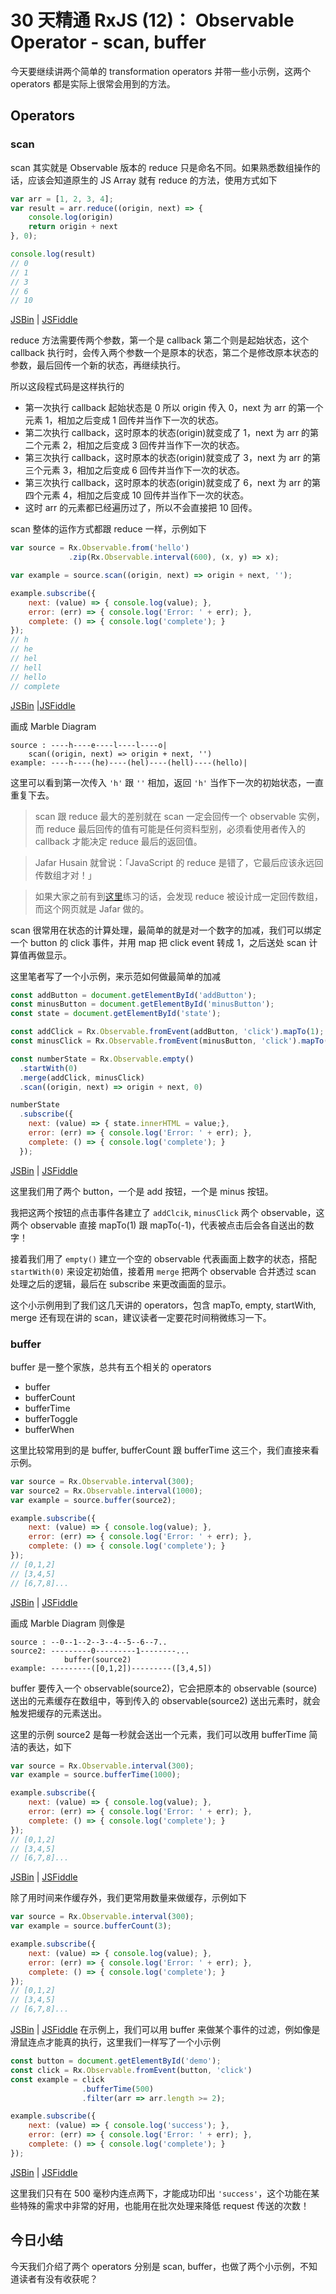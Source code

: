 # 30 天精通 RxJS (12)： Observable Operator - scan, buffer

今天要继续讲两个简单的 transformation operators 并带一些小示例，这两个 operators 都是实际上很常会用到的方法。

## Operators

### scan

scan 其实就是 Observable 版本的 reduce 只是命名不同。如果熟悉数组操作的话，应该会知道原生的 JS Array 就有 reduce 的方法，使用方式如下

```javascript
var arr = [1, 2, 3, 4];
var result = arr.reduce((origin, next) => { 
    console.log(origin)
    return origin + next
}, 0);

console.log(result)
// 0
// 1
// 3
// 6
// 10

```

[JSBin](https://jsbin.com/guyaki/1/edit?js,console) | [JSFiddle](https://jsfiddle.net/s6323859/brkztLLw/)

reduce 方法需要传两个参数，第一个是 callback 第二个则是起始状态，这个 callback 执行时，会传入两个参数一个是原本的状态，第二个是修改原本状态的参数，最后回传一个新的状态，再继续执行。

所以这段程式码是这样执行的

*   第一次执行 callback 起始状态是 0 所以 origin 传入 0，next 为 arr 的第一个元素 1，相加之后变成 1 回传并当作下一次的状态。
*   第二次执行 callback，这时原本的状态(origin)就变成了 1，next 为 arr 的第二个元素 2，相加之后变成 3 回传并当作下一次的状态。
*   第三次执行 callback，这时原本的状态(origin)就变成了 3，next 为 arr 的第三个元素 3，相加之后变成 6 回传并当作下一次的状态。
*   第三次执行 callback，这时原本的状态(origin)就变成了 6，next 为 arr 的第四个元素 4，相加之后变成 10 回传并当作下一次的状态。
*   这时 arr 的元素都已经遍历过了，所以不会直接把 10 回传。

scan 整体的运作方式都跟 reduce 一样，示例如下

```javascript
var source = Rx.Observable.from('hello')
             .zip(Rx.Observable.interval(600), (x, y) => x);

var example = source.scan((origin, next) => origin + next, '');

example.subscribe({
    next: (value) => { console.log(value); },
    error: (err) => { console.log('Error: ' + err); },
    complete: () => { console.log('complete'); }
});
// h
// he
// hel
// hell
// hello
// complete

```

[JSBin](https://jsbin.com/guyaki/8/edit?html,js,console,output) |[JSFiddle](https://jsfiddle.net/s6323859/brkztLLw/1/)

画成 Marble Diagram

```
source : ----h----e----l----l----o|
    scan((origin, next) => origin + next, '')
example: ----h----(he)----(hel)----(hell)----(hello)|

```

这里可以看到第一次传入 `'h'` 跟 `''` 相加，返回 `'h'` 当作下一次的初始状态，一直重复下去。

> 
> 
> scan 跟 reduce 最大的差别就在 scan 一定会回传一个 observable 实例，而 reduce 最后回传的值有可能是任何资料型别，必须看使用者传入的 callback 才能决定 reduce 最后的返回值。
> 
> 

> 
> 
> Jafar Husain 就曾说：「JavaScript 的 reduce 是错了，它最后应该永远回传数组才对！」
> 
> 

> 
> 
> 如果大家之前有到[这里](http://reactivex.io/learnrx/)练习的话，会发现 reduce 被设计成一定回传数组，而这个网页就是 Jafar 做的。
> 
> 

scan 很常用在状态的计算处理，最简单的就是对一个数字的加减，我们可以绑定一个 button 的 click 事件，并用 map 把 click event 转成 1，之后送处 scan 计算值再做显示。

这里笔者写了一个小示例，来示范如何做最简单的加减

```javascript
const addButton = document.getElementById('addButton');
const minusButton = document.getElementById('minusButton');
const state = document.getElementById('state');

const addClick = Rx.Observable.fromEvent(addButton, 'click').mapTo(1);
const minusClick = Rx.Observable.fromEvent(minusButton, 'click').mapTo(-1);

const numberState = Rx.Observable.empty()
  .startWith(0)
  .merge(addClick, minusClick)
  .scan((origin, next) => origin + next, 0)

numberState
  .subscribe({
    next: (value) => { state.innerHTML = value;},
    error: (err) => { console.log('Error: ' + err); },
    complete: () => { console.log('complete'); }
  });

```

[JSBin](https://jsbin.com/guyaki/4/edit?js,output) | [JSFiddle](https://jsfiddle.net/s6323859/yf02gt9j/1/)

这里我们用了两个 button，一个是 add 按钮，一个是 minus 按钮。

我把这两个按钮的点击事件各建立了 `addClcik`, `minusClick` 两个 observable，这两个 observable 直接 mapTo(1) 跟 mapTo(-1)，代表被点击后会各自送出的数字！

接着我们用了 `empty()` 建立一个空的 observable 代表画面上数字的状态，搭配 `startWith(0)` 来设定初始值，接着用 `merge` 把两个 observable 合并透过 scan 处理之后的逻辑，最后在 subscribe 来更改画面的显示。

这个小示例用到了我们这几天讲的 operators，包含 mapTo, empty, startWith, merge 还有现在讲的 scan，建议读者一定要花时间稍微练习一下。

### buffer

buffer 是一整个家族，总共有五个相关的 operators

*   buffer
*   bufferCount
*   bufferTime
*   bufferToggle
*   bufferWhen

这里比较常用到的是 buffer, bufferCount 跟 bufferTime 这三个，我们直接来看示例。

```javascript
var source = Rx.Observable.interval(300);
var source2 = Rx.Observable.interval(1000);
var example = source.buffer(source2);

example.subscribe({
    next: (value) => { console.log(value); },
    error: (err) => { console.log('Error: ' + err); },
    complete: () => { console.log('complete'); }
});
// [0,1,2]
// [3,4,5]
// [6,7,8]...

```

[JSBin](https://jsbin.com/guyaki/9/edit?html,js,console,output) | [JSFiddle](https://jsfiddle.net/s6323859/brkztLLw/2/)

画成 Marble Diagram 则像是

```
source : --0--1--2--3--4--5--6--7..
source2: ---------0---------1--------...
            buffer(source2)
example: ---------([0,1,2])---------([3,4,5])    

```

buffer 要传入一个 observable(source2)，它会把原本的 observable (source)送出的元素缓存在数组中，等到传入的 observable(source2) 送出元素时，就会触发把缓存的元素送出。

这里的示例 source2 是每一秒就会送出一个元素，我们可以改用 bufferTime 简洁的表达，如下

```javascript
var source = Rx.Observable.interval(300);
var example = source.bufferTime(1000);

example.subscribe({
    next: (value) => { console.log(value); },
    error: (err) => { console.log('Error: ' + err); },
    complete: () => { console.log('complete'); }
});
// [0,1,2]
// [3,4,5]
// [6,7,8]...

```

[JSBin](https://jsbin.com/guyaki/5/edit?js,console) | [JSFiddle](https://jsfiddle.net/s6323859/brkztLLw/3/)

除了用时间来作缓存外，我们更常用数量来做缓存，示例如下

```javascript
var source = Rx.Observable.interval(300);
var example = source.bufferCount(3);

example.subscribe({
    next: (value) => { console.log(value); },
    error: (err) => { console.log('Error: ' + err); },
    complete: () => { console.log('complete'); }
});
// [0,1,2]
// [3,4,5]
// [6,7,8]...

```

[JSBin](https://jsbin.com/guyaki/10/edit?html,js,console,output) | [JSFiddle](https://jsfiddle.net/s6323859/brkztLLw/4/)
在示例上，我们可以用 buffer 来做某个事件的过滤，例如像是滑鼠连点才能真的执行，这里我们一样写了一个小示例

```javascript
const button = document.getElementById('demo');
const click = Rx.Observable.fromEvent(button, 'click')
const example = click
                .bufferTime(500)
                .filter(arr => arr.length >= 2);

example.subscribe({
    next: (value) => { console.log('success'); },
    error: (err) => { console.log('Error: ' + err); },
    complete: () => { console.log('complete'); }
});

```

[JSBin](https://jsbin.com/guyaki/edit?js,console,output) | [JSFiddle](https://jsfiddle.net/s6323859/brkztLLw/5/)

这里我们只有在 500 毫秒内连点两下，才能成功印出 `'success'`，这个功能在某些特殊的需求中非常的好用，也能用在批次处理来降低 request 传送的次数！

## 今日小结

今天我们介绍了两个 operators 分别是 scan, buffer，也做了两个小示例，不知道读者有没有收获呢？